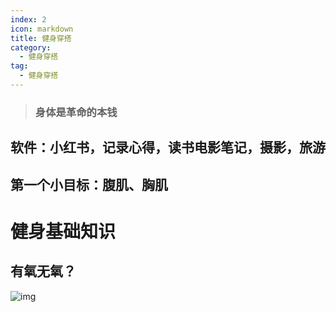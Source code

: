 ```yaml
---
index: 2
icon: markdown
title: 健身穿搭
category:
  - 健身穿搭
tag:
  - 健身穿搭
---
```

> ### 身体是革命的本钱

<!--more-->

## 软件：小红书，记录心得，读书电影笔记，摄影，旅游

## 第一个小目标：腹肌、胸肌

# 健身基础知识

## 有氧无氧？

![img](rcy276gfy.hd-bkt.clouddn.com/img/v2-48ab7f93d5979b17dd6bdf5c76c65a89_b.jpg)

